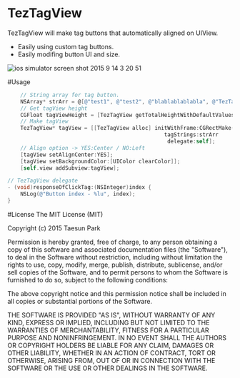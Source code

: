 # TezTagView
TezTagView will make tag buttons that automatically aligned on UIView.


* Easily using custom tag buttons.
* Easily modifing button UI and size.

![ios simulator screen shot 2015 9 14 3 20 51](https://cloud.githubusercontent.com/assets/389004/9843376/76f38426-5af4-11e5-8a2f-a655492518bf.png)

#Usage
```objective-c
    // String array for tag button.
    NSArray* strArr = @[@"test1", @"test2", @"blablablablabla", @"TezTagView", @"This tutorial is center align tags"];
    // Get tagView height
    CGFloat tagViewHeight = [TezTagView getTotalHeightWithDefaultValuesAndWords:strArr];
    // Make tagView
    TezTagView* tagView = [[TezTagView alloc] initWithFrame:CGRectMake(0, 0, self.view.frame.size.width, tagViewHeight)
                                                 tagStrings:strArr
                                                  delegate:self];
    // Align option -> YES:Center / NO:Left
    [tagView setAlignCenter:YES];
    [tagView setBackgroundColor:[UIColor clearColor]];
    [self.view addSubview:tagView];
```
```objective-c
// TezTagView delegate
- (void)responseOfClickTag:(NSInteger)index {
    NSLog(@"Button index - %lu", index);
}
```


#License
The MIT License (MIT)

Copyright (c) 2015 Taesun Park

Permission is hereby granted, free of charge, to any person obtaining a copy
of this software and associated documentation files (the "Software"), to deal
in the Software without restriction, including without limitation the rights
to use, copy, modify, merge, publish, distribute, sublicense, and/or sell
copies of the Software, and to permit persons to whom the Software is
furnished to do so, subject to the following conditions:

The above copyright notice and this permission notice shall be included in all
copies or substantial portions of the Software.

THE SOFTWARE IS PROVIDED "AS IS", WITHOUT WARRANTY OF ANY KIND, EXPRESS OR
IMPLIED, INCLUDING BUT NOT LIMITED TO THE WARRANTIES OF MERCHANTABILITY,
FITNESS FOR A PARTICULAR PURPOSE AND NONINFRINGEMENT. IN NO EVENT SHALL THE
AUTHORS OR COPYRIGHT HOLDERS BE LIABLE FOR ANY CLAIM, DAMAGES OR OTHER
LIABILITY, WHETHER IN AN ACTION OF CONTRACT, TORT OR OTHERWISE, ARISING FROM,
OUT OF OR IN CONNECTION WITH THE SOFTWARE OR THE USE OR OTHER DEALINGS IN THE
SOFTWARE.
